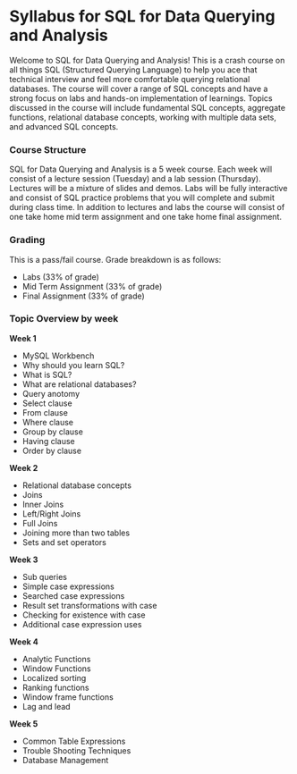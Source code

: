 # Syllabus for SQL for Data Querying and Analysis

Welcome to SQL for Data Querying and Analysis!  This is a crash course on all things SQL (Structured Querying Language) to help you ace that technical interview and feel more comfortable querying relational databases.  The course will cover a range of SQL concepts and have a strong focus on labs and hands-on implementation of learnings.  Topics discussed in the course will include fundamental SQL concepts, aggregate functions, relational database concepts, working with multiple data sets, and advanced SQL concepts.


### Course Structure

SQL for Data Querying and Analysis is a 5 week course.  Each week will consist of a lecture session (Tuesday) and a lab session (Thursday).  Lectures will be a mixture of slides and demos.  Labs will be fully interactive and consist of SQL practice problems that you will complete and submit during class time.  In addition to lectures and labs the course will consist of one take home mid term assignment and one take home final assignment.

### Grading

This is a pass/fail course.  Grade breakdown is as follows:
* Labs (33% of grade)
* Mid Term Assignment (33% of grade)
* Final Assignment (33% of grade)

 ### Topic Overview by week

**Week 1**
* MySQL Workbench
* Why should you learn SQL?
* What is SQL?
* What are relational databases?
* Query anotomy
* Select clause
* From clause
* Where clause
* Group by clause
* Having clause
* Order by clause

**Week 2**
* Relational database concepts
* Joins
* Inner Joins
* Left/Right Joins
* Full Joins
* Joining more than two tables
* Sets and set operators

**Week 3**
* Sub queries
* Simple case expressions
* Searched case expressions
* Result set transformations with case
* Checking for existence with case
* Additional case expression uses

**Week 4**
* Analytic Functions
* Window Functions
* Localized sorting
* Ranking functions
* Window frame functions
* Lag and lead

**Week 5** 
* Common Table Expressions
* Trouble Shooting Techniques
* Database Management
